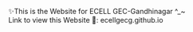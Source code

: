 ✨This is the Website for ECELL GEC-Gandhinagar ^_~ <br>
Link to view this Website 🔗: ecellgecg.github.io
